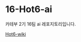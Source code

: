 # 16-Hot6-ai
카테부 2기 16팀 ai 레포지토리입니다.

[Hot6-wiki](https://github.com/100-hours-a-week/16-Hot6-wiki/wiki)

